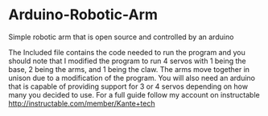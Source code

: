 Arduino-Robotic-Arm
===================

Simple robotic arm that is open source and controlled by an arduino

The Included file contains the code needed to run the program and you should note that
I modified the program to run 4 servos with 1 being the base, 2 being the arms, and 1 being the claw.
The arms move together in unison due to a modification of the program. You will also need an arduino that is capable of providing support for 3 or 4 servos depending on how many you decided to use. For a full guide follow my account on
instructable http://instructable.com/member/Kante+tech
